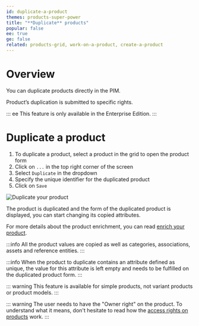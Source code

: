 ```yaml
---
id: duplicate-a-product
themes: products-super-power
title: "**Duplicate** products"
popular: false
ee: true
ge: false
related: products-grid, work-on-a-product, create-a-product
---
```


# Overview

You can duplicate products directly in the PIM.

Product’s duplication is submitted to specific rights.

::: ee
This feature is only available in the Enterprise Edition.
:::

# Duplicate a product

1.  To duplicate a product, select a product in the grid to open the product form
1.  Click on `...` in the top right corner of the screen
1.  Select `Duplicate` in the dropdown
1.  Specify the unique identifier for the duplicated product
1.  Click on `Save`

![Duplicate your product](../img/Products_DuplicateProduct.png)

The product is duplicated and the form of the duplicated product is displayed, you can start changing its copied attributes.

For more details about the product enrichment, you can read [enrich your product](work-on-a-product.html).

:::info
All the product values are copied as well as categories, associations, assets and reference entities.
:::

:::info
When the product to duplicate contains an attribute defined as unique, the value for this attribute is left empty and needs to be fulfilled on the duplicated product form.
:::

::: warning
This feature is available for simple products, not variant products or product models.
:::

::: warning
The user needs to have the "Owner right" on the product. To understand what it means, don't hesitate to read how the [access rights on products](access-rights-on-products.html#rights-depending-on-the-categories) work.
:::
